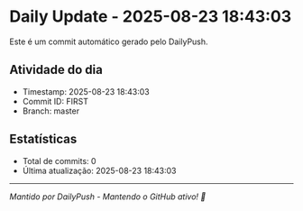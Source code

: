 # Daily Update - 2025-08-23 18:43:03

Este é um commit automático gerado pelo DailyPush.

## Atividade do dia
- Timestamp: 2025-08-23 18:43:03
- Commit ID: FIRST
- Branch: master

## Estatísticas
- Total de commits: 0
- Última atualização: 2025-08-23 18:43:03

---
*Mantido por DailyPush - Mantendo o GitHub ativo! 🚀*
